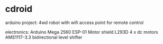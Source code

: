 # cdroid
arduino project:
4wd robot with wifi access point for remote control

electronics:
Arduino Mega 2560
ESP-01
Motor shield L293D
4 x dc motors
AMS1117-3.3
bidirectional level shifter
